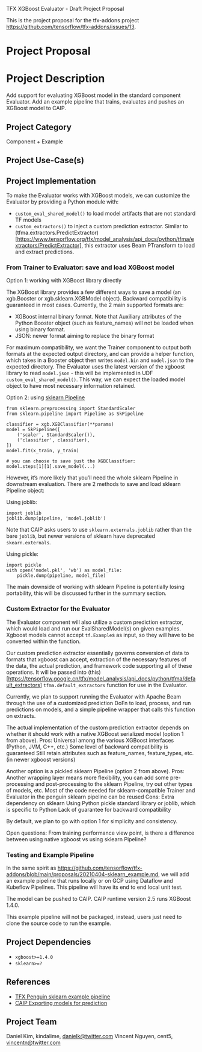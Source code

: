 TFX XGBoost Evaluator - Draft Project Proposal

This is the project proposal for the tfx-addons project https://github.com/tensorflow/tfx-addons/issues/13.

# Project Proposal

# Project Description
Add support for evaluating XGBoost model in the standard component Evaluator. 
Add an example pipeline that trains, evaluates and pushes an XGBoost model to CAIP.

## Project Category

Component + Example

## Project Use-Case(s)

## Project Implementation

To make the Evaluator works with XGBoost models, we can customize the Evaluator by providing a Python module with:
* `custom_eval_shared_model()` to load model artifacts that are not standard TF models
* `custom_extractors()` to inject a custom prediction extractor. Similar to (tfma.extractors.PredictExtractor)[https://www.tensorflow.org/tfx/model_analysis/api_docs/python/tfma/extractors/PredictExtractor], this extractor uses Beam PTransform to load and extract predictions.

### From Trainer to Evaluator: save and load XGBoost model

Option 1: working with XGBoost library directly

The XGBoost library provides a few different ways to save a model (an xgb.Booster or xgb.sklearn.XGBModel object). Backward compatibility is guaranteed in most cases. Currently, the 2 main supported formats are:
* XGBoost internal binary format. Note that Auxiliary attributes of the Python Booster object (such as feature_names) will not be loaded when using binary format.
* JSON: newer format aiming to replace the binary format

For maximum compatibility, we want the Trainer component to output both formats at the expected output directory, and can provide a helper function, which takes in a Booster object then writes `model.bin` and `model.json` to the expected directory. 
The Evaluator uses the latest version of the xgboost library to read `model.json` - this will be implemented in UDF `custom_eval_shared_model()`. This way, we can expect the loaded model object to have most necessary information retained.

Option 2: using [sklearn Pipeline](https://scikit-learn.org/stable/modules/compose.html)

```
from sklearn.preprocessing import StandardScaler
from sklearn.pipeline import Pipeline as SkPipeline

classifier = xgb.XGBClassifier(**params)
model = SkPipeline([
    ('scaler', StandardScaler()),
    ('classifier', classifier),
])
model.fit(x_train, y_train)

# you can choose to save just the XGBClassifier:
model.steps[1][1].save_model(...)
```
However, it’s more likely that you’ll need the whole sklearn Pipeline in downstream evaluation. There are 2 methods to save and load sklearn Pipeline object:

Using joblib:
```
import joblib
joblib.dump(pipeline, 'model.joblib')
```
Note that CAIP asks users to use `sklearn.externals.joblib` rather than the bare `joblib`, but newer versions of sklearn have deprecated `skearn.externals`.

Using pickle:
```
import pickle
with open('model.pkl', 'wb') as model_file:
    pickle.dump(pipeline, model_file)
```
The main downside of working with sklearn Pipeline is potentially losing portability, this will be discussed further in the summary section.


### Custom Extractor for the Evaluator

The Evaluator component will also utilize a custom prediction extractor, which would load and run our EvalSharedModel(s) on given examples. Xgboost models cannot accept `tf.Example`s as input, so they will have to be converted within the function.

Our custom prediction extractor essentially governs conversion of data to formats that xgboost can accept, extraction of the necessary features of the data, the actual prediction, and framework code supporting all of these operations. It will be passed into (this)[https://tensorflow.google.cn/tfx/model_analysis/api_docs/python/tfma/default_extractors] `tfma.default_extractors` function for use in the Evaluator.

Currently, we plan to support running the Evaluator with Apache Beam through the use of a customized prediction DoFn to load, process, and run predictions on models, and a simple pipeline wrapper that calls this function on extracts.

The actual implementation of the custom prediction extractor depends on whether it should work with a native XGBoost serialized model (option 1 from above).
Pros:
Universal among the various XGBoost interfaces (Python, JVM, C++, etc.)
Some level of backward compatibility is guaranteed
Still retain attributes such as feature_names, feature_types, etc. (in newer xgboost versions)

Another option is a pickled sklearn Pipeline (option 2 from above). 
Pros:
Another wrapping layer means more flexibility, you can add some pre-processing and post-processing to the sklearn Pipeline, try out other types of models, etc.
Most of the code needed for sklearn-compatible Trainer and Evaluator in the penguin sklearn pipeline can be reused
Cons:
Extra dependency on sklearn
Using Python pickle standard library or joblib, which is specific to Python
Lack of guarantee for backward compatibility

By default, we plan to go with option 1 for simplicity and consistency.

Open questions:
From training performance view point, is there a difference between using native xgboost vs using sklearn Pipeline?

### Testing and Example Pipeline

In the same spirit as https://github.com/tensorflow/tfx-addons/blob/main/proposals/20210404-sklearn_example.md, we will add an example pipeline that runs locally or on GCP using Dataflow and Kubeflow Pipelines. This pipeline will have its end to end local unit test.

The model can be pushed to CAIP. CAIP runtime version 2.5 runs XGBoost 1.4.0.

This example pipeline will not be packaged, instead, users just need to clone the source code to run the example.

## Project Dependencies
* `xgboost>=1.4.0`
* `sklearn>=?`

## References

* [TFX Penguin sklearn example pipeline](https://github.com/tensorflow/tfx-addons/tree/main/projects/examples/sklearn_penguins)
* [CAIP Exporting models for prediction](https://cloud.google.com/ai-platform/prediction/docs/exporting-for-prediction)

## Project Team

Daniel Kim, kindalime, danielk@twitter.com
Vincent Nguyen, cent5, vincentn@twitter.com
